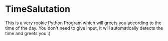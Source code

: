 # TimeSalutation
This is a very rookie Python Program which will greets you according to the time of the day. You don't need to give input, it will automatically detects the time and greets you :)
